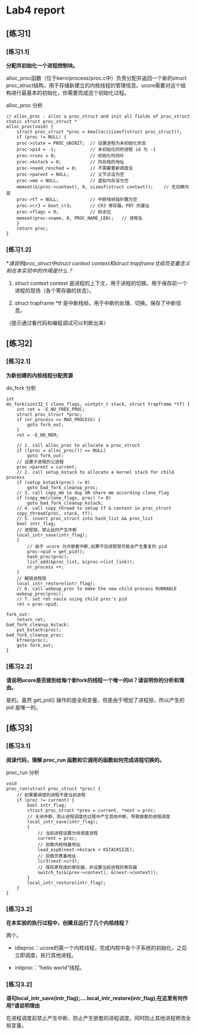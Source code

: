 # Lab4 report

## [练习1]

### [练习1.1]
**分配并初始化一个进程控制块。**

alloc_proc函数（位于kern/process/proc.c中）负责分配并返回一个新的struct proc_struct结构，用于存储新建立的内核线程的管理信息。ucore需要对这个结构进行最基本的初始化，你需要完成这个初始化过程。

alloc_proc 分析
```
// alloc_proc - alloc a proc_struct and init all fields of proc_struct
static struct proc_struct *
alloc_proc(void) {
    struct proc_struct *proc = kmalloc(sizeof(struct proc_struct));
    if (proc != NULL) {
    proc->state = PROC_UNINIT;  // 设置进程为未初始化状态
    proc->pid = -1;             // 未初始化的的进程 id 为 -1
    proc->runs = 0;             // 初始化时间片
    proc->kstack = 0;           // 内存栈的地址
    proc->need_resched = 0;     // 不需要重新调度设
    proc->parent = NULL;        // 父节点设为空
    proc->mm = NULL;            // 虚拟内存设为空
    memset(&(proc->context), 0, sizeof(struct context));    // 无切换内容
    proc->tf = NULL;            // 中断栈帧指针置为空
    proc->cr3 = boot_cr3;       // CR3 寄存器，PDT 的基址
    proc->flags = 0;            // 标志位
    memset(proc->name, 0, PROC_NAME_LEN);   // 进程名
    }
    return proc;
}
```

### [练习1.2]
**请说明proc_struct中struct context context和struct trapframe *tf成员变量含义和在本实验中的作用是什么？**

1. struct context context 是进程的上下文，用于进程的切换。用于保存前一个进程的现场（各个寄存器的状态）。

2. struct trapframe *tf 是中断栈帧，用于中断的处理、切换。保存了中断信息。

（提示通过看代码和编程调试可以判断出来）

## [练习2]

### [练习2.1]
**为新创建的内核线程分配资源**

do_fork 分析
```
int
do_fork(uint32_t clone_flags, uintptr_t stack, struct trapframe *tf) {
    int ret = -E_NO_FREE_PROC;
    struct proc_struct *proc;
    if (nr_process >= MAX_PROCESS) {
        goto fork_out;
    }
    ret = -E_NO_MEM;

    // 1. call alloc_proc to allocate a proc_struct
    if ((proc = alloc_proc()) == NULL)
        goto fork_out;
    // 设置子进程的父进程
    proc->parent = current;
    // 2. call setup_kstack to allocate a kernel stack for child process
    if (setup_kstack(proc) != 0)
        goto bad_fork_cleanup_proc;
    // 3. call copy_mm to dup OR share mm according clone_flag
    if (copy_mm(clone_flags, proc) != 0)
        goto bad_fork_cleanup_kstack;
    // 4. call copy_thread to setup tf & context in proc_struct
    copy_thread(proc, stack, tf);
    // 5. insert proc_struct into hash_list && proc_list
    bool intr_flag;
    // 进程锁，禁止此时产生中断
    local_intr_save(intr_flag);
    {
        // 由于 ucore 允许嵌套中断,如果不加进程锁可能会产生重复的 pid
        proc->pid = get_pid();
        hash_proc(proc);
        list_add(&proc_list, &(proc->list_link));
        nr_process ++;
    }
    // 解锁进程锁
    local_intr_restore(intr_flag);
    // 6. call wakeup_proc to make the new child process RUNNABLE
    wakeup_proc(proc);
    // 7. set ret vaule using child proc's pid
    ret = proc->pid;

fork_out:
    return ret;
bad_fork_cleanup_kstack:
    put_kstack(proc);
bad_fork_cleanup_proc:
    kfree(proc);
    goto fork_out;
}
```

### [练习2.2]
**请说明ucore是否做到给每个新fork的线程一个唯一的id？请说明你的分析和理由。**

是的。虽然 get_pid() 操作的是全局变量，但是由于增加了进程锁，所以产生的 pid 是唯一的。

## [练习3]

### [练习3.1]
**阅读代码，理解 proc_run 函数和它调用的函数如何完成进程切换的。**

proc_run 分析
```
void
proc_run(struct proc_struct *proc) {
    // 如果要调度的进程不是当前进程
    if (proc != current) {
        bool intr_flag;
        struct proc_struct *prev = current, *next = proc;
        // 关闭中断，防止进程调度的过程中产生其他中断，导致嵌套的进程调度
        local_intr_save(intr_flag);
        {
            // 当前进程设置为待调度进程
            current = proc;
            // 加载内核栈基地址
            load_esp0(next->kstack + KSTACKSIZE);
            // 加载页表基地址
            lcr3(next->cr3);
            // 保存原现成的寄存器，并设置当前进程的寄存器
            switch_to(&(prev->context), &(next->context));
        }
        local_intr_restore(intr_flag);
    }
}
```

### [练习3.2]
**在本实验的执行过程中，创建且运行了几个内核线程？**

两个。

- idleproc：ucore的第一个内核线程，完成内核中各个子系统的初始化，之后立即调度，执行其他进程。

- initproc：“hello world”线程。

### [练习3.2]
**语句local_intr_save(intr_flag);....local_intr_restore(intr_flag);在这里有何作用?请说明理由**

在进程调度前禁止产生中断，防止产生嵌套的进程调度。同时防止其他进程修改全局变量。

